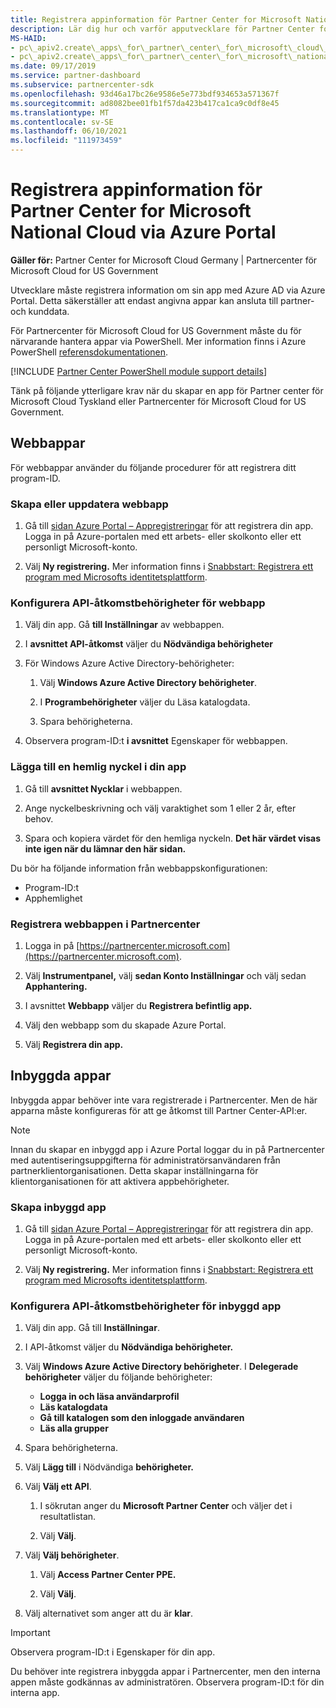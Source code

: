 ```yaml
---
title: Registrera appinformation för Partner Center for Microsoft National Cloud
description: Lär dig hur och varför apputvecklare för Partner Center for Microsoft National Cloud måste registrera information om sin app med Azure AD via Azure Portal.
MS-HAID:
- pc\_apiv2.create\_apps\_for\_partner\_center\_for\_microsoft\_cloud\_germany
- pc\_apiv2.create\_apps\_for\_partner\_center\_for\_microsoft\_national\_clouds
ms.date: 09/17/2019
ms.service: partner-dashboard
ms.subservice: partnercenter-sdk
ms.openlocfilehash: 93d46a17bc26e9586e5e773bdf934653a571367f
ms.sourcegitcommit: ad8082bee01fb1f57da423b417ca1ca9c0df8e45
ms.translationtype: MT
ms.contentlocale: sv-SE
ms.lasthandoff: 06/10/2021
ms.locfileid: "111973459"
---
```

# <a name="register-app-details-for-partner-center-for-microsoft-national-cloud-through-the-azure-portal"></a>Registrera appinformation för Partner Center for Microsoft National Cloud via Azure Portal

**Gäller för:** Partner Center for Microsoft Cloud Germany | Partnercenter för Microsoft Cloud for US Government

Utvecklare måste registrera information om sin app med Azure AD via Azure Portal. Detta säkerställer att endast angivna appar kan ansluta till partner- och kunddata.

För Partnercenter för Microsoft Cloud for US Government måste du för närvarande hantera appar via PowerShell. Mer information finns i Azure PowerShell [referensdokumentationen](/powershell/module/Azuread/#applications).

[!INCLUDE [Partner Center PowerShell module support details](../includes/powershell-module-support.md)]

Tänk på följande ytterligare krav när du skapar en app för Partner center för Microsoft Cloud Tyskland eller Partnercenter för Microsoft Cloud for US Government.

## <a name="web-apps"></a>Webbappar

För webbappar använder du följande procedurer för att registrera ditt program-ID.

### <a name="create-or-update-web-app"></a>Skapa eller uppdatera webbapp

1. Gå till [sidan Azure Portal – Appregistreringar](https://go.microsoft.com/fwlink/?linkid=2083908) för att registrera din app. Logga in på Azure-portalen med ett arbets- eller skolkonto eller ett personligt Microsoft-konto.

2. Välj **Ny registrering.** Mer information finns i [Snabbstart: Registrera ett program med Microsofts identitetsplattform](/azure/active-directory/develop/quickstart-register-app).

### <a name="configure-api-access-permissions-for-web-app"></a>Konfigurera API-åtkomstbehörigheter för webbapp

1. Välj din app. Gå **till Inställningar** av webbappen.

2. I **avsnittet API-åtkomst** väljer du **Nödvändiga behörigheter**

3. För Windows Azure Active Directory-behörigheter:

    1. Välj **Windows Azure Active Directory behörigheter**.

    2. I **Programbehörigheter** väljer du Läsa katalogdata.

    3. Spara behörigheterna.

4. Observera program-ID:t **i avsnittet** Egenskaper för webbappen.

### <a name="add-a-secret-key-to-your-app"></a>Lägga till en hemlig nyckel i din app

1. Gå till **avsnittet Nycklar** i webbappen.

2. Ange nyckelbeskrivning och välj varaktighet som 1 eller 2 år, efter behov.

3. Spara och kopiera värdet för den hemliga nyckeln. **Det här värdet visas inte igen när du lämnar den här sidan.**

Du bör ha följande information från webbappskonfigurationen:

- Program-ID:t
- Apphemlighet

### <a name="register-the-web-app-in-partner-center"></a>Registrera webbappen i Partnercenter

1. Logga in på [https://partnercenter.microsoft.com](https://partnercenter.microsoft.com).

2. Välj **Instrumentpanel,** välj **sedan Konto Inställningar** och välj sedan **Apphantering.**

3. I avsnittet **Webbapp** väljer du **Registrera befintlig app.**

4. Välj den webbapp som du skapade Azure Portal.

5. Välj **Registrera din app.**

## <a name="native-apps"></a>Inbyggda appar

Inbyggda appar behöver inte vara registrerade i Partnercenter. Men de här apparna måste konfigureras för att ge åtkomst till Partner Center-API:er.

>[!NOTE]
>Innan du skapar en inbyggd app i Azure Portal loggar du in på Partnercenter med autentiseringsuppgifterna för administratörsanvändaren från partnerklientorganisationen. Detta skapar inställningarna för klientorganisationen för att aktivera appbehörigheter.

### <a name="create-native-app"></a>Skapa inbyggd app

1. Gå till [sidan Azure Portal – Appregistreringar](https://go.microsoft.com/fwlink/?linkid=2083908) för att registrera din app. Logga in på Azure-portalen med ett arbets- eller skolkonto eller ett personligt Microsoft-konto.

2. Välj **Ny registrering.** Mer information finns i [Snabbstart: Registrera ett program med Microsofts identitetsplattform](/azure/active-directory/develop/quickstart-register-app).

### <a name="configure-api-access-permissions-for-native-app"></a>Konfigurera API-åtkomstbehörigheter för inbyggd app

1. Välj din app. Gå till **Inställningar**.

2. I API-åtkomst väljer du **Nödvändiga behörigheter.**

3. Välj **Windows Azure Active Directory behörigheter**. I **Delegerade behörigheter** väljer du följande behörigheter:

    - **Logga in och läsa användarprofil**
    - **Läs katalogdata**
    - **Gå till katalogen som den inloggade användaren**
    - **Läs alla grupper**

4. Spara behörigheterna.

5. Välj **Lägg till** i Nödvändiga **behörigheter.**

6. Välj **Välj ett API**.

    1. I sökrutan anger du **Microsoft Partner Center** och väljer det i resultatlistan.

    2. Välj **Välj**.

7. Välj **Välj behörigheter**.

    1. Välj **Access Partner Center PPE.**
    
    2. Välj **Välj**.

8. Välj alternativet som anger att du är **klar**.

>[!IMPORTANT]
> Observera program-ID:t i Egenskaper för din app.

Du behöver inte registrera inbyggda appar i Partnercenter, men den interna appen måste godkännas av administratören. Observera program-ID:t för din interna app.
